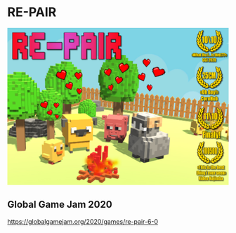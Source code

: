# RE-PAIR

![RE-PAIR](splash.jpg "Logo")

## Global Game Jam 2020
https://globalgamejam.org/2020/games/re-pair-6-0

